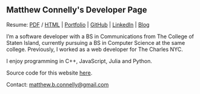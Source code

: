 ## Matthew Connelly's Developer Page


Resume: [PDF](storage/resume-2018.pdf) / [HTML](storage/resume-2018.html) | [Portfolio](portfolio) | [GitHub](https://github.com/mattConn/) | [LinkedIn](https://www.linkedin.com/in/matconn/) | [Blog](https://dev.to/mattconn)


I’m a software developer with a BS in Communications from The College of Staten Island, currently pursuing a BS in Computer Science at the same college. Previously, I worked as a web developer for The Charles NYC.

I enjoy programming in C++, JavaScript, Julia and Python.

Source code for this website <a href="https://github.com/mattConn/mattconn.github.io">here</a>.

Contact: <a href="mailto:matthew.b.connelly@gmail.com">matthew.b.connelly@gmail.com</a>
